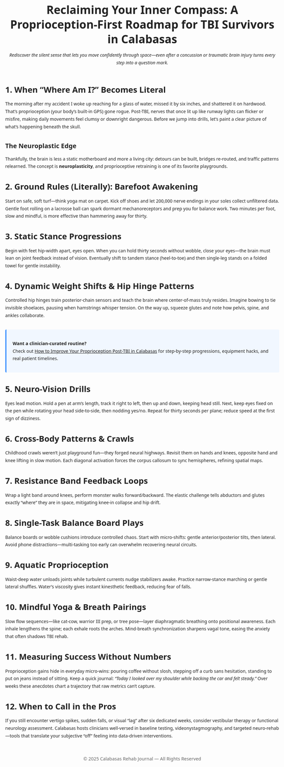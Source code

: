 <!DOCTYPE html>
<html lang="en">
<head>
  <meta charset="UTF-8">
  <meta name="viewport" content="width=device-width, initial-scale=1.0">
  <title>Reclaiming Proprioception After TBI | Calabasas Rehab Guide</title>
  <meta name="description" content="A deep-dive guide for traumatic brain injury (TBI) survivors in Calabasas who want to rebuild proprioception, balance, and bodily confidence—packed with neuroplasticity insights, at-home drills, and real-life stories.">
  <style>
    body{
      font-family: "Segoe UI", Roboto, Helvetica, Arial, sans-serif;
      line-height: 1.7;
      color:#222;
      margin:0;
      padding:0 1rem;
      max-width: 860px;
      margin-left:auto;
      margin-right:auto;
    }
    h1,h2,h3{
      line-height:1.3;
      margin-top:2.2rem;
      margin-bottom:1rem;
    }
    h1{font-size:2.2rem}
    h2{font-size:1.6rem}
    h3{font-size:1.25rem}
    p{margin:1rem 0}
    .callout{
      background:#f1f7ff;
      border-left:4px solid #4c9aff;
      padding:1rem 1.2rem;
      margin:2rem 0;
      border-radius:4px;
    }
    footer{
      margin:3rem 0 4rem;
      font-size:.9rem;
      color:#666;
      text-align:center;
    }
  </style>
</head>
<body>
  <header>
    <h1>Reclaiming Your Inner Compass: A Proprioception-First Roadmap for TBI Survivors in Calabasas</h1>
    <p><em>Rediscover the silent sense that lets you move confidently through space—even after a concussion or traumatic brain injury turns every step into a question mark.</em></p>
  </header>

  <section>
    <h2>1. When “Where Am I?” Becomes Literal</h2>
    <p>
      The morning after my accident I woke up reaching for a glass of water, missed it by six inches, and shattered it on hardwood. That’s proprioception (your body’s built-in GPS) gone rogue. 
      Post-TBI, nerves that once lit up like runway lights can flicker or misfire, making daily movements feel clumsy or downright dangerous. 
      Before we jump into drills, let’s paint a clear picture of what’s happening beneath the skull.
    </p>
    <h3>The Neuroplastic Edge</h3>
    <p>
      Thankfully, the brain is less a static motherboard and more a living city: detours can be built, bridges re-routed, and traffic patterns relearned. 
      The concept is <strong>neuroplasticity</strong>, and proprioceptive retraining is one of its favorite playgrounds.
    </p>
  </section>

  <section>
    <h2>2. Ground Rules (Literally): Barefoot Awakening</h2>
    <p>
      Start on safe, soft turf—think yoga mat on carpet. 
      Kick off shoes and let 200,000 nerve endings in your soles collect unfiltered data. 
      Gentle foot rolling on a lacrosse ball can spark dormant mechanoreceptors and prep you for balance work. 
      Two minutes per foot, slow and mindful, is more effective than hammering away for thirty.
    </p>
  </section>

  <section>
    <h2>3. Static Stance Progressions</h2>
    <p>
      Begin with feet hip-width apart, eyes open. 
      When you can hold thirty seconds without wobble, close your eyes—the brain must lean on joint feedback instead of vision. 
      Eventually shift to tandem stance (heel-to-toe) and then single-leg stands on a folded towel for gentle instability.
    </p>
  </section>

  <section>
    <h2>4. Dynamic Weight Shifts &amp; Hip Hinge Patterns</h2>
    <p>
      Controlled hip hinges train posterior-chain sensors and teach the brain where center-of-mass truly resides. 
      Imagine bowing to tie invisible shoelaces, pausing when hamstrings whisper tension. 
      On the way up, squeeze glutes and note how pelvis, spine, and ankles collaborate.
    </p>
  </section>

  <section class="callout">
    <p><strong>Want a clinician-curated routine?</strong><br>
    Check out <a href="https://californiabrainspine.com/improve-your-proprioception-post-tbi/">How to Improve Your Proprioception Post-TBI in Calabasas</a> for step-by-step progressions, equipment hacks, and real patient timelines.</p>
  </section>

  <section>
    <h2>5. Neuro-Vision Drills</h2>
    <p>
      Eyes lead motion. 
      Hold a pen at arm’s length, track it right to left, then up and down, keeping head still. 
      Next, keep eyes fixed on the pen while rotating your head side-to-side, then nodding yes/no. 
      Repeat for thirty seconds per plane; reduce speed at the first sign of dizziness.
    </p>
  </section>

  <section>
    <h2>6. Cross-Body Patterns &amp; Crawls</h2>
    <p>
      Childhood crawls weren’t just playground fun—they forged neural highways. 
      Revisit them on hands and knees, opposite hand and knee lifting in slow motion. 
      Each diagonal activation forces the corpus callosum to sync hemispheres, refining spatial maps.
    </p>
  </section>

  <section>
    <h2>7. Resistance Band Feedback Loops</h2>
    <p>
      Wrap a light band around knees, perform monster walks forward/backward. 
      The elastic challenge tells abductors and glutes exactly “where” they are in space, mitigating knee-in collapse and hip drift.
    </p>
  </section>

  <section>
    <h2>8. Single-Task Balance Board Plays</h2>
    <p>
      Balance boards or wobble cushions introduce controlled chaos. 
      Start with micro-shifts: gentle anterior/posterior tilts, then lateral. 
      Avoid phone distractions—multi-tasking too early can overwhelm recovering neural circuits.
    </p>
  </section>

  <section>
    <h2>9. Aquatic Proprioception</h2>
    <p>
      Waist-deep water unloads joints while turbulent currents nudge stabilizers awake. 
      Practice narrow-stance marching or gentle lateral shuffles. 
      Water’s viscosity gives instant kinesthetic feedback, reducing fear of falls.
    </p>
  </section>

  <section>
    <h2>10. Mindful Yoga &amp; Breath Pairings</h2>
    <p>
      Slow flow sequences—like cat-cow, warrior III prep, or tree pose—layer diaphragmatic breathing onto positional awareness. 
      Each inhale lengthens the spine; each exhale roots the arches. 
      Mind-breath synchronization sharpens vagal tone, easing the anxiety that often shadows TBI rehab.
    </p>
  </section>

  <section>
    <h2>11. Measuring Success Without Numbers</h2>
    <p>
      Proprioception gains hide in everyday micro-wins: pouring coffee without slosh, stepping off a curb sans hesitation, standing to put on jeans instead of sitting. 
      Keep a quick journal: <em>“Today I looked over my shoulder while backing the car and felt steady.”</em> Over weeks these anecdotes chart a trajectory that raw metrics can’t capture.
    </p>
  </section>

  <section>
    <h2>12. When to Call in the Pros</h2>
    <p>
      If you still encounter vertigo spikes, sudden falls, or visual “lag” after six dedicated weeks, consider vestibular therapy or functional neurology assessment. 
      Calabasas hosts clinicians well-versed in baseline testing, videonystagmography, and targeted neuro-rehab—tools that translate your subjective “off” feeling into data-driven interventions.
    </p>
  </section>

  <footer>
    &copy; 2025 Calabasas Rehab Journal — All Rights Reserved
  </footer>
</body>
</html>

